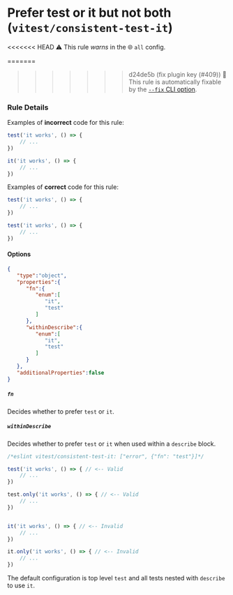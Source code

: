 # Prefer test or it but not both (`vitest/consistent-test-it`)

<<<<<<< HEAD
⚠️ This rule _warns_ in the 🌐 `all` config.

=======
>>>>>>> d24de5b (fix plugin key (#409))
🔧 This rule is automatically fixable by the [`--fix` CLI option](https://eslint.org/docs/latest/user-guide/command-line-interface#--fix).

<!-- end auto-generated rule header -->

### Rule Details

Examples of **incorrect** code for this rule:

```js
test('it works', () => {
	// ...
})

it('it works', () => {
	// ...
})
```

Examples of **correct** code for this rule:

```js
test('it works', () => {
	// ...
})
```

```js
test('it works', () => {
	// ...
})
```

#### Options

```json
{
   "type":"object",
   "properties":{
      "fn":{
         "enum":[
            "it",
            "test"
         ]
      },
      "withinDescribe":{
         "enum":[
            "it",
            "test"
         ]
      }
   },
   "additionalProperties":false
}
```

##### `fn`

Decides whether to prefer `test` or `it`.

##### `withinDescribe`

Decides whether to prefer `test` or `it` when used within a `describe` block.

```js
/*eslint vitest/consistent-test-it: ["error", {"fn": "test"}]*/

test('it works', () => { // <-- Valid
	// ...
})

test.only('it works', () => { // <-- Valid
	// ...
})


it('it works', () => { // <-- Invalid
	// ...
})

it.only('it works', () => { // <-- Invalid
	// ...
})
```

The default configuration is top level `test` and all tests nested with `describe` to use `it`.

